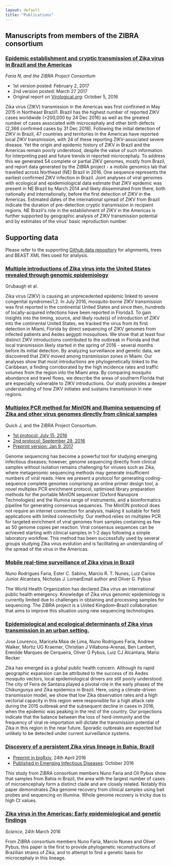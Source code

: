 ```yaml
---
layout: default
title: "Publications"
---
```


## Manuscripts from members of the ZIBRA consortium

### <a href="http://biorxiv.org/content/early/2017/03/27/105171">Epidemic establishment and cryptic transmission of Zika virus in Brazil and the Americas</a>

_Faria N, and the ZiBRA Project Consortium_

  - 1st version posted: February 2, 2017
  - 2nd version posted: March 27 2017
  - Original report on <a href="http://virological.org/t/phylogeography-of-zika-virus-preliminary-analysis-of-36-zibra-genomes-from-brazil/374">Virological.org</a>: October 5, 2016

Zika virus (ZIKV) transmission in the Americas was first confirmed in May 2015 in Northeast Brazil1. Brazil has the highest number of reported ZIKV cases worldwide (>200,000 by 24 Dec 2016) as well as the greatest number of cases associated with microcephaly and other birth defects (2,366 confirmed cases by 31 Dec 2016). Following the initial detection of ZIKV in Brazil, 47 countries and territories in the Americas have reported local ZIKV transmission, with 24 of these reporting ZIKV-associated severe disease. Yet the origin and epidemic history of ZIKV in Brazil and the Americas remain poorly understood, despite the value of such information for interpreting past and future trends in reported microcephaly. To address this we generated 54 complete or partial ZIKV genomes, mostly from Brazil, and report data generated by the ZiBRA project - a mobile genomics lab that travelled across Northeast (NE) Brazil in 2016. One sequence represents the earliest confirmed ZIKV infection in Brazil. Joint analyses of viral genomes with ecological and epidemiological data estimate that ZIKV epidemic was present in NE Brazil by March 2014 and likely disseminated from there, both nationally and internationally, before the first detection of ZIKV in the Americas. Estimated dates of the international spread of ZIKV from Brazil indicate the duration of pre-detection cryptic transmission in recipient regions. NE Brazil's role in the establishment of ZIKV in the Americas is further supported by geographic analysis of ZIKV transmission potential and by estimates of the virus' basic reproduction number.

## Supporting data

Please refer to the supporting <a href="https://github.com/zibraproject/zibra-data">Github data repository</a> for alignments, trees and BEAST XML files used for analysis.

### <a href="http://biorxiv.org/content/early/2017/02/03/104794">Multiple introductions of Zika virus into the United States revealed through genomic epidemiology</a>

Grubaugh et al.

Zika virus (ZIKV) is causing an unprecedented epidemic linked to severe congenital syndromes1,2. In July 2016, mosquito-borne ZIKV transmission was first reported in the continental United States and since then, hundreds of locally-acquired infections have been reported in Florida3. To gain insights into the timing, source, and likely route(s) of introduction of ZIKV into the continental United States, we tracked the virus from its first detection in Miami, Florida by direct sequencing of ZIKV genomes from infected patients and Aedes aegypti mosquitoes. We show that at least four distinct ZIKV introductions contributed to the outbreak in Florida and that local transmission likely started in the spring of 2016 - several months before its initial detection. By analyzing surveillance and genetic data, we discovered that ZIKV moved among transmission zones in Miami. Our analyses show that most introductions are phylogenetically linked to the Caribbean, a finding corroborated by the high incidence rates and traffic volumes from the region into the Miami area. By comparing mosquito abundance and travel flows, we describe the areas of southern Florida that are especially vulnerable to ZIKV introductions. Our study provides a deeper understanding of how ZIKV initiates and sustains transmission in new regions.

### <a href="http://biorxiv.org/content/early/2017/01/09/098913">Multiplex PCR method for MinION and Illumina sequencing of Zika and other virus genomes directly from clinical samples</a>

Quick J, and the ZiBRA Project Consortium.

  - <a href="https://github.com/zibraproject/zibraproject.github.io/blob/master/data/amplicon_sequencing_protocol_v2.pdf">1st protocol: July 15, 2016</a>
  - <a href="https://github.com/zibraproject/zibraproject.github.io/blob/master/data/amplicon_sequencing_protocol_v3.pdf">2nd protocol: September 29, 2016</a>
  - <a href="http://biorxiv.org/content/early/2017/01/09/098913">Preprint version: Jan 9, 2017</a>

Genome sequencing has become a powerful tool for studying emerging infectious diseases; however, genome sequencing directly from clinical samples without isolation remains challenging for viruses such as Zika, where metagenomic sequencing methods may generate insufficient numbers of viral reads. Here we present a protocol for generating coding-sequence complete genomes comprising an online primer design tool, a novel multiplex PCR enrichment protocol, optimised library preparation methods for the portable MinION sequencer (Oxford Nanopore Technologies) and the Illumina range of instruments, and a bioinformatics pipeline for generating consensus sequences. The MinION protocol does not require an internet connection for analysis, making it suitable for field applications with limited connectivity. Our method relies on multiplex PCR for targeted enrichment of viral genomes from samples containing as few as 50 genome copies per reaction. Viral consensus sequences can be achieved starting with clinical samples in 1-2 days following a simple laboratory workflow. This method has been successfully used by several groups studying Zika virus evolution and is facilitating an understanding of the spread of the virus in the Americas.

### <a href="https://genomemedicine.biomedcentral.com/articles/10.1186/s13073-016-0356-2">Mobile real-time surveillance of Zika virus in Brazil</a>

Nuno Rodrigues Faria, Ester C. Sabino, Marcio R. T. Nunes, Luiz Carlos Junior Alcantara, Nicholas J. LomanEmail author and Oliver G. Pybus

The World Health Organization has declared Zika virus an international public health emergency. Knowledge of Zika virus genomic epidemiology is currently limited due to challenges in obtaining and processing samples for sequencing. The ZiBRA project is a United Kingdom–Brazil collaboration that aims to improve this situation using new sequencing technologies.

### <a href="http://biorxiv.org/content/early/2017/01/20/101972">Epidemiological and ecological determinants of Zika virus transmission in an urban setting.</a>

Jose Lourenco, Maricela Maia de Lima, Nuno Rodrigues Faria, Andrew Walker, Mortiz UG Kraemer, Christian J Villabona-Arenas, Ben Lambert, Erenilde Marques de Cerqueira, Oliver G Pybus, Luiz CJ Alcantara, Mario Recker

Zika has emerged as a global public health concern. Although its rapid geographic expansion can be attributed to the success of its Aedes mosquito vectors, local epidemiological drivers are still poorly understood. The city of Feira de Santana played a pivotal role in the early phases of the Chikungunya and Zika epidemics in Brazil. Here, using a climate-driven transmission model, we show that low Zika observation rates and a high vectorial capacity in this region were responsible for a high attack rate during the 2015 outbreak and the subsequent decline in cases in 2016, when the epidemic was peaking in the rest of the country. Our projections indicate that the balance between the loss of herd-immunity and the frequency of viral re-importation will dictate the transmission potential of Zika in this region in the near future. Sporadic outbreaks are expected but unlikely to be detected under current surveillance systems.


### <a href="https://www.ncbi.nlm.nih.gov/pmc/articles/PMC5038429/">Discovery of a persistent Zika virus lineage in Bahia, Brazil</a>

   - <a href="http://biorxiv.org/content/early/2016/04/24/049916">Preprint in bioRxiv</a>, 24th April 2016
   - <a href="https://www.ncbi.nlm.nih.gov/pmc/articles/PMC5038429/">Published in Emerging Infectious Diseases</a>: October 2016

This study from ZiBRA consortium members Nuno Faria and Oli Pybus show that samples from Bahia in Brazil, the area with the largest number of cases of microencephaly form a distinct clade and are closely related. Notably this paper demonstrates Zika genome recovery from clinical samples using bait probes and sequencing on Illumina. Whole genome recovery is tricky due to high Ct values.

### <a href="http://science.sciencemag.org/content/early/2016/03/23/science.aaf5036">Zika virus in the Americas: Early epidemiological and genetic findings</A>

_Science_, 24th March 2016

From ZiBRA consortium members Nuno Faria, Marcio Nunes and Oliver Pybus, this paper is the first to provide phylogenetic reconstructions of Brazilian strains of Zika, and to attempt to find a genetic basis for microcephaly in this lineage.




